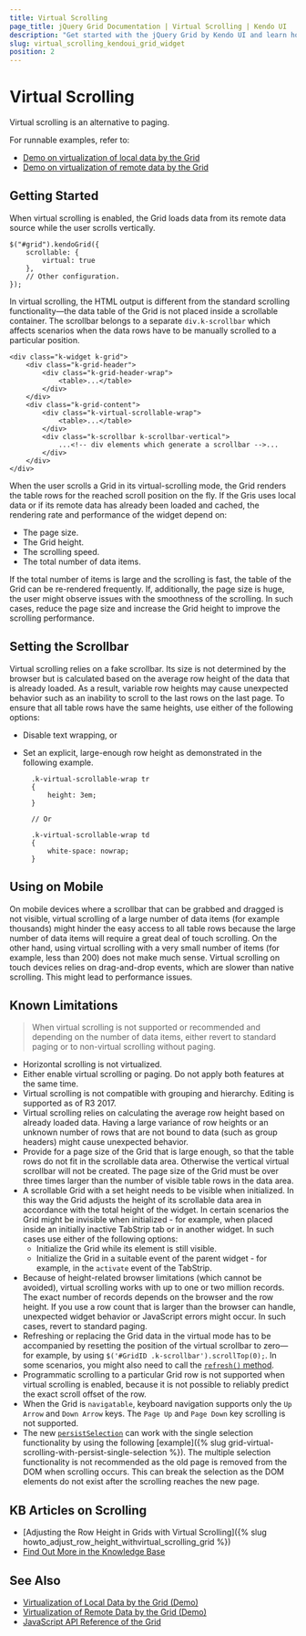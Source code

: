 ```yaml
---
title: Virtual Scrolling
page_title: jQuery Grid Documentation | Virtual Scrolling | Kendo UI
description: "Get started with the jQuery Grid by Kendo UI and learn how to enable virtual scrolling as an alternative to paging."
slug: virtual_scrolling_kendoui_grid_widget
position: 2
---
```


# Virtual Scrolling

Virtual scrolling is an alternative to paging.

For runnable examples, refer to:
* [Demo on virtualization of local data by the Grid](https://demos.telerik.com/kendo-ui/grid/virtualization-local-data)
* [Demo on virtualization of remote data by the Grid](https://demos.telerik.com/kendo-ui/grid/virtualization-remote-data)

## Getting Started

When virtual scrolling is enabled, the Grid loads data from its remote data source while the user scrolls vertically.

    $("#grid").kendoGrid({
        scrollable: {
            virtual: true
        },
        // Other configuration.
    });

In virtual scrolling, the HTML output is different from the standard scrolling functionality&mdash;the data table of the Grid is not placed inside a scrollable container. The scrollbar belongs to a separate `div.k-scrollbar` which affects scenarios when the data rows have to be manually scrolled to a particular position.

    <div class="k-widget k-grid">
        <div class="k-grid-header">
            <div class="k-grid-header-wrap">
                <table>...</table>
            </div>
        </div>
        <div class="k-grid-content">
            <div class="k-virtual-scrollable-wrap">
                <table>...</table>
            </div>
            <div class="k-scrollbar k-scrollbar-vertical">
                ...<!-- div elements which generate a scrollbar -->...
            </div>
        </div>
    </div>

When the user scrolls a Grid in its virtual-scrolling mode, the Grid renders the table rows for the reached scroll position on the fly. If the Gris uses local data or if its remote data has already been loaded and cached, the rendering rate and performance of the widget depend on:
* The page size.
* The Grid height.
* The scrolling speed.
* The total number of data items.

If the total number of items is large and the scrolling is fast, the table of the Grid can be re-rendered frequently. If, additionally, the page size is huge, the user might observe issues with the smoothness of the scrolling. In such cases, reduce the page size and increase the Grid height to improve the scrolling performance.

## Setting the Scrollbar

Virtual scrolling relies on a fake scrollbar. Its size is not determined by the browser but is calculated based on the average row height of the data that is already loaded. As a result, variable row heights may cause unexpected behavior such as an inability to scroll to the last rows on the last page. To ensure that all table rows have the same heights, use either of the following options:
* Disable text wrapping, or
* Set an explicit, large-enough row height as demonstrated in the following example.

        .k-virtual-scrollable-wrap tr
        {
            height: 3em;
        }

        // Or

        .k-virtual-scrollable-wrap td
        {
            white-space: nowrap;
        }

## Using on Mobile

On mobile devices where a scrollbar that can be grabbed and dragged is not visible, virtual scrolling of a large number of data items (for example thousands) might hinder the easy access to all table rows because the large number of data items will require a great deal of touch scrolling. On the other hand, using virtual scrolling with a very small number of items (for example, less than 200) does not make much sense. Virtual scrolling on touch devices relies on drag-and-drop events, which are slower than native scrolling. This might lead to performance issues.

## Known Limitations

> When virtual scrolling is not supported or recommended and depending on the number of data items, either revert to standard paging or to non-virtual scrolling without paging.

* Horizontal scrolling is not virtualized.
* Either enable virtual scrolling or paging. Do not apply both features at the same time.
* Virtual scrolling is not compatible with grouping and hierarchy. Editing is supported as of R3 2017.
* Virtual scrolling relies on calculating the average row height based on already loaded data. Having a large variance of row heights or an unknown number of rows that are not bound to data (such as group headers) might cause unexpected behavior.
* Provide for a page size of the Grid that is large enough, so that the table rows do not fit in the scrollable data area. Otherwise the vertical virtual scrollbar will not be created. The page size of the Grid must be over three times larger than the number of visible table rows in the data area.
* A scrollable Grid with a set height needs to be visible when initialized. In this way the Grid adjusts the height of its scrollable data area in accordance with the total height of the widget. In certain scenarios the Grid might be invisible when initialized - for example, when placed inside an initially inactive TabStrip tab or in another widget. In such cases use either of the following options:
    * Initialize the Grid while its element is still visible.
    * Initialize the Grid in a suitable event of the parent widget - for example, in the `activate` event of the TabStrip.
* Because of height-related browser limitations (which cannot be avoided), virtual scrolling works with up to one or two million records. The exact number of records depends on the browser and the row height. If you use a row count that is larger than the browser can handle, unexpected widget behavior or JavaScript errors might occur. In such cases, revert to standard paging.
* Refreshing or replacing the Grid data in the virtual mode has to be accompanied by resetting the position of the virtual scrollbar to zero&mdash;for example, by using `$('#GridID .k-scrollbar').scrollTop(0);`. In some scenarios, you might also need to call the [`refresh()` method](http://docs.telerik.com/kendo-ui/api/javascript/ui/grid/methods/refresh).
* Programmatic scrolling to a particular Grid row is not supported when virtual scrolling is enabled, because it is not possible to reliably predict the exact scroll offset of the row.
* When the Grid is `navigatable`, keyboard navigation supports only the `Up Arrow` and `Down Arrow` keys. The `Page Up` and `Page Down` key scrolling is not supported.
* The new [`persistSelection`](https://docs.telerik.com/kendo-ui/api/javascript/ui/grid/configuration/persistselection) can work with the single selection functionality by using the following [example]({% slug grid-virtual-scrolling-with-persist-single-selection %}). The multiple selection functionality is not recommended as the old page is removed from the DOM when scrolling occurs. This can break the selection as the DOM elements do not exist after the scrolling reaches the new page.

## KB Articles on Scrolling

* [Adjusting the Row Height in Grids with Virtual Scrolling]({% slug howto_adjust_row_height_withvirtual_scrolling_grid %})
* [Find Out More in the Knowledge Base](/knowledge-base)

## See Also

* [Virtualization of Local Data by the Grid (Demo)](https://demos.telerik.com/kendo-ui/grid/virtualization-local-data)
* [Virtualization of Remote Data by the Grid (Demo)](https://demos.telerik.com/kendo-ui/grid/virtualization-remote-data)
* [JavaScript API Reference of the Grid](/api/javascript/ui/grid)

